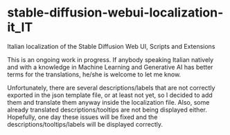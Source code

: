 # stable-diffusion-webui-localization-it_IT
Italian localization of the Stable Diffusion Web UI, Scripts and Extensions

This is an ongoing work in progress. If anybody speaking Italian natively and with a knowledge in Machine Learning and Generative AI has better terms for the translations, he/she is welcome to let me know. 

Unfortunately, there are several descriptions/labels that are not correctly exported in the json template file, or at least not yet, so I decided to add them and translate them anyway inside the localization file. Also, some already translated descriptions/tooltips are not being displayed either. Hopefully, one day these issues will be fixed and the descriptions/tooltips/labels will be displayed correctly.

